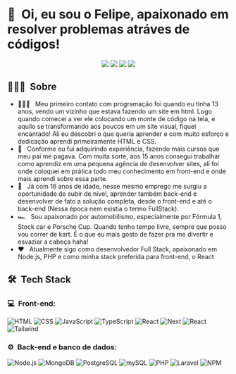 <h1>👋 &nbsp;Oi, eu sou o Felipe, apaixonado em resolver problemas atráves de códigos!</h1>
<p align="center">
<a href="https://instagram.com/drcode.dev"><img src="https://img.shields.io/badge/-@dicasparadevs_-E4405F?style=flat-square&logo=Instagram&logoColor=white"/></a>
<a href="https://drcode.com.br"><img src="https://img.shields.io/badge/-dicasparadevs.com.br-3423A6?style=flat-square&logo=Google-Chrome&logoColor=white"/></a>
<a href="https://www.linkedin.com/in/felipeourjake"><img src="https://img.shields.io/badge/-Felipe%20Mota%20Rocha-0077B5?style=flat-square&logo=Linkedin&logoColor=white"/></a>
<a href="mailto:felipeourjake@gmail.com"><img src="https://img.shields.io/badge/-felipemota.rocha@gmail.com-D14836?style=flat-square&logo=Gmail&logoColor=white"/></a>

</p>

<h2> 👨🏻‍💻 &nbsp;Sobre </h2>

- 👨🏻‍💻 &nbsp; Meu primeiro contato com programação foi quando eu tinha 13 anos, vendo um vizinho que estava fazendo um site em html. Logo quando comecei a ver ele colocando um monte de código na tela, e aquilo se transformando aos poucos em um site visual, fiquei encantado! Ali eu descobri o que queria aprender e com muito esforço e dedicação aprendi primeiramente HTML e CSS.
- 💚 &nbsp; Conforme eu fui adquirindo experiência, fazendo mais cursos que meu pai me pagava. Com muita sorte, aos 15 anos consegui trabalhar como aprendiz em uma pequena agência de desenvolver sites, ali foi onde coloquei em prática todo meu conhecimento em front-end e onde mais aprendi sobre essa parte.
- 🚀 &nbsp; Já com 16 anos de idade, nesse mesmo emprego me surgiu a oportunidade de subir de nível, aprender também back-end e desenvolver de fato a solução completa, desde o front-end e até o back-end (Nessa época nem existia o termo FullStack).
- 🏎 &nbsp; Sou apaixonado por automobilismo, especialmente por Fórmula 1, Stock car e Porsche Cup. Quando tenho tempo livre, sempre que posso vou correr de kart. É o que eu mais gosto de fazer pra me divertir e esvaziar a cabeça haha!
- ❤️ &nbsp; Atualmente sigo como desenvolvedor Full Stack, apaixonado em Node.js, PHP e como minha stack preferida para front-end, o React

<h2> 🛠 &nbsp;Tech Stack</h2>
<h3>💻 &nbsp;Front-end:</h3>

![HTML](https://img.shields.io/badge/-HTML-333333?style=flat&logo=HTML5)
![CSS](https://img.shields.io/badge/-CSS-333333?style=flat&logo=CSS3&logoColor=1572B6)
![JavaScript](https://img.shields.io/badge/-JavaScript-333333?style=flat&logo=javascript)
![TypeScript](https://img.shields.io/badge/-TypeScript-333333?style=flat&logo=typescript&logoColor=2D79C7)
![React](https://img.shields.io/badge/-React-333333?style=flat&logo=react)
![Next](https://img.shields.io/badge/-Next-333333?style=flat&logo=next.js)
![React](https://img.shields.io/badge/-React%20Native-333333?style=flat&logo=react)
![Tailwind](https://img.shields.io/badge/TailwindCSS-333333.svg?style=flat&logo=tailwind-css&logoColor=white)

<h3>⚙️ &nbsp;Back-end e banco de dados:</h3>

![Node.js](https://img.shields.io/badge/-Node.js-333333?style=flat&logo=node.js)
![MongoDB](https://img.shields.io/badge/-MongoDB-333333?style=flat&logo=mongodb)
![PostgreSQL](https://img.shields.io/badge/-PostgreSQL-333333?style=flat&logo=postgresql)
![mySQL](https://img.shields.io/badge/-mySQL-333333?style=flat&logo=mysql)
![PHP](https://img.shields.io/badge/-PHP%208-333333?style=flat&logo=php)
![Laravel](https://img.shields.io/badge/-Laravel-333333?style=flat&logo=laravel)
![NPM](https://img.shields.io/badge/-NPM-333333?style=flat&logo=npm)
